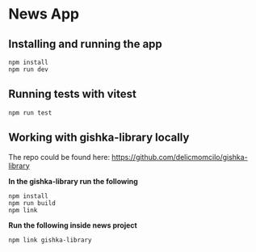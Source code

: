 # News App

## Installing and running the app
```
npm install
npm run dev
```

## Running tests with vitest
```
npm run test
```

## Working with gishka-library locally
The repo could be found here: https://github.com/delicmomcilo/gishka-library

**In the gishka-library run the following**
```
npm install
npm run build
npm link
```

**Run the following inside news project**
```
npm link gishka-library
```
